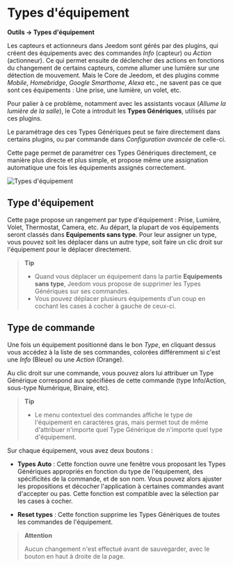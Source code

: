 # Types d'équipement
**Outils → Types d'équipement**

Les capteurs et actionneurs dans Jeedom sont gérés par des plugins, qui créent des équipements avec des commandes *Info* (capteur) ou *Action* (actionneur). Ce qui permet ensuite de déclencher des actions en fonctions du changement de certains capteurs, comme allumer une lumière sur une détection de mouvement. Mais le Core de Jeedom, et des plugins comme *Mobile*, *Homebridge*, *Google Smarthome*, *Alexa* etc., ne savent pas ce que sont ces équipements : Une prise, une lumière, un volet, etc.

Pour palier à ce problème, notamment avec les assistants vocaux (*Allume la lumière de la salle*), le Cote a introduit les **Types Génériques**, utilisés par ces plugins.

Le paramétrage des ces Types Génériques peut se faire directement dans certains plugins, ou par commande dans *Configuration avancée* de celle-ci.

Cette page permet de paramétrer ces Types Génériques directement, ce manière plus directe et plus simple, et propose même une assignation automatique une fois les équipements assignés correctement.

![Types d'équipement](./images/coreGenerics.gif)

## Type d'équipement

Cette page propose un rangement par type d'équipement : Prise, Lumière, Volet, Thermostat, Camera, etc. Au départ, la plupart de vos équipements seront classés dans **Equipements sans type**. Pour leur assigner un type, vous pouvez soit les déplacer dans un autre type, soit faire un clic droit sur l'équipement pour le déplacer directement.

> **Tip**
>
> - Quand vous déplacer un équipement dans la partie **Equipements sans type**, Jeedom vous propose de supprimer les Types Génériques sur ses commandes.
> - Vous pouvez déplacer plusieurs équipements d'un coup en cochant les cases à cocher à gauche de ceux-ci.

## Type de commande

Une fois un équipement positionné dans le bon *Type*, en cliquant dessus vous accédez à la liste de ses commandes, colorées différemment si c'est une *Info* (Bleue) ou une *Action* (Orange).

Au clic droit sur une commande, vous pouvez alors lui attribuer un Type Générique correspond aux spécifiées de cette commande (type Info/Action, sous-type Numérique, Binaire, etc).

> **Tip**
>
> - Le menu contextuel des commandes affiche le type de l'équipement en caractères gras, mais permet tout de même d'attribuer n'importe quel Type Générique de n'importe quel type d'équipement.

Sur chaque équipement, vous avez deux boutons :

- **Types Auto** : Cette fonction ouvre une fenêtre vous proposant les Types Génériques appropriés en fonction du type de l'équipement, des spécificités de la commande, et de son nom. Vous pouvez alors ajuster les propositions et décocher l'application à certaines commandes avant d'accepter ou pas. Cette fonction est compatible avec la sélection par les cases à cocher.

- **Reset types** : Cette fonction supprime les Types Génériques de toutes les commandes de l'équipement.

> **Attention**
>
> Aucun changement n'est effectué avant de sauvegarder, avec le bouton en haut à droite de la page.